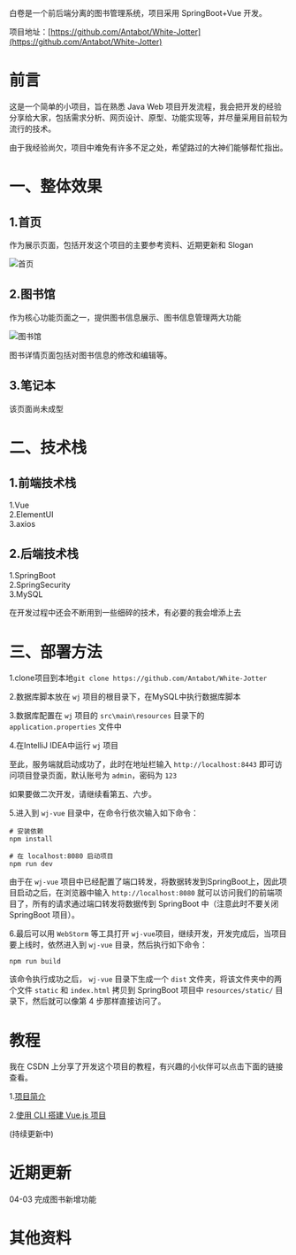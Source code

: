 白卷是一个前后端分离的图书管理系统，项目采用 SpringBoot+Vue 开发。  


项目地址：[https://github.com/Antabot/White-Jotter](https://github.com/Antabot/White-Jotter)       

# 前言 

这是一个简单的小项目，旨在熟悉 Java Web 项目开发流程，我会把开发的经验分享给大家，包括需求分析、网页设计、原型、功能实现等，并尽量采用目前较为流行的技术。

由于我经验尚欠，项目中难免有许多不足之处，希望路过的大神们能够帮忙指出。

# 一、整体效果

## 1.首页

作为展示页面，包括开发这个项目的主要参考资料、近期更新和 Slogan

![首页](https://img-blog.csdnimg.cn/20190403215932913.png)

## 2.图书馆

作为核心功能页面之一，提供图书信息展示、图书信息管理两大功能

![图书馆](https://img-blog.csdnimg.cn/20190402222036301.png)

图书详情页面包括对图书信息的修改和编辑等。

## 3.笔记本

该页面尚未成型

# 二、技术栈

## 1.前端技术栈

1.Vue  
2.ElementUI  
3.axios   

## 2.后端技术栈

1.SpringBoot  
2.SpringSecurity  
3.MySQL  
  
在开发过程中还会不断用到一些细碎的技术，有必要的我会增添上去

# 三、部署方法

1.clone项目到本地`git clone https://github.com/Antabot/White-Jotter`

2.数据库脚本放在 `wj` 项目的根目录下，在MySQL中执行数据库脚本  

3.数据库配置在 `wj` 项目的 `src\main\resources` 目录下的`application.properties` 文件中  

4.在IntelliJ IDEA中运行 `wj` 项目  

至此，服务端就启动成功了，此时在地址栏输入 `http://localhost:8443` 即可访问项目登录页面，默认账号为 `admin`，密码为 `123`

如果要做二次开发，请继续看第五、六步。

5.进入到 `wj-vue` 目录中，在命令行依次输入如下命令：  

```
# 安装依赖
npm install

# 在 localhost:8080 启动项目
npm run dev
```  

由于在 `wj-vue` 项目中已经配置了端口转发，将数据转发到SpringBoot上，因此项目启动之后，在浏览器中输入 `http://localhost:8080` 就可以访问我们的前端项目了，所有的请求通过端口转发将数据传到 SpringBoot 中（注意此时不要关闭 SpringBoot 项目）。

6.最后可以用 `WebStorm` 等工具打开 `wj-vue`项目，继续开发，开发完成后，当项目要上线时，依然进入到 `wj-vue` 目录，然后执行如下命令：  

```
npm run build
```  

该命令执行成功之后， `wj-vue` 目录下生成一个 `dist` 文件夹，将该文件夹中的两个文件 `static` 和 `index.html` 拷贝到 SpringBoot 项目中 `resources/static/` 目录下，然后就可以像第 4 步那样直接访问了。  


# 教程

我在 CSDN 上分享了开发这个项目的教程，有兴趣的小伙伴可以点击下面的链接查看。  

1.[项目简介](https://blog.csdn.net/Neuf_Soleil/article/details/88925013)

2.[使用 CLI 搭建 Vue.js 项目](https://blog.csdn.net/Neuf_Soleil/article/details/88926242)

(持续更新中)


# 近期更新

04-03 完成图书新增功能

# 其他资料

 

 